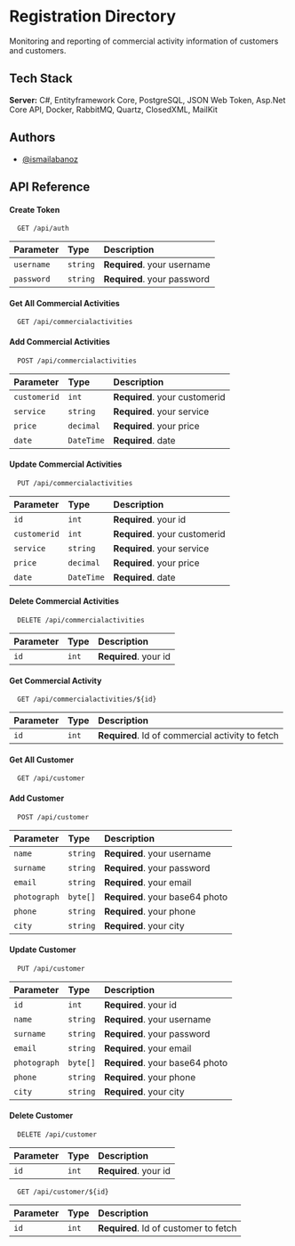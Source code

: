 
# Registration Directory

Monitoring and reporting of commercial activity information of customers and customers.


## Tech Stack

**Server:** C#, Entityframework Core, PostgreSQL, JSON Web Token, Asp.Net Core API, Docker,  RabbitMQ, Quartz, ClosedXML, MailKit


## Authors

- [@ismailabanoz](https://github.com/ismailabanoz)


## API Reference

#### Create Token

```http
  GET /api/auth
```

| Parameter | Type     | Description                |
| :-------- | :------- | :------------------------- |
| `username` | `string` | **Required**. your username |
| `password` | `string` | **Required**. your password |

#### Get All Commercial Activities
```http
  GET /api/commercialactivities
```
#### Add Commercial Activities
```http
  POST /api/commercialactivities
```

| Parameter | Type     | Description                |
| :-------- | :------- | :------------------------- |
| `customerid` | `int` | **Required**. your customerid |
| `service` | `string` | **Required**. your service |
| `price` | `decimal` | **Required**. your price |
| `date` | `DateTime` | **Required**. date |

#### Update Commercial Activities
```http
  PUT /api/commercialactivities
```

| Parameter | Type     | Description                |
| :-------- | :------- | :------------------------- |
| `id` | `int` | **Required**. your id |
| `customerid` | `int` | **Required**. your customerid |
| `service` | `string` | **Required**. your service |
| `price` | `decimal` | **Required**. your price |
| `date` | `DateTime` | **Required**. date |

#### Delete Commercial Activities
```http
  DELETE /api/commercialactivities
```

| Parameter | Type     | Description                |
| :-------- | :------- | :------------------------- |
| `id` | `int` | **Required**. your id |

#### Get Commercial Activity

```http
  GET /api/commercialactivities/${id}
```

| Parameter | Type     | Description                       |
| :-------- | :------- | :-------------------------------- |
| `id`      | `int` | **Required**. Id of commercial activity to fetch |


#### Get All Customer
```http
  GET /api/customer
```

#### Add Customer
```http
  POST /api/customer
```

| Parameter | Type     | Description                |
| :-------- | :------- | :------------------------- |
| `name` | `string` | **Required**. your username |
| `surname` | `string` | **Required**. your password |
| `email` | `string` | **Required**. your email |
| `photograph` | `byte[]` | **Required**. your base64 photo |
| `phone` | `string` | **Required**. your phone |
| `city` | `string` | **Required**. your city |


#### Update Customer
```http
  PUT /api/customer
```

| Parameter | Type     | Description                |
| :-------- | :------- | :------------------------- |
| `id` | `int` | **Required**. your id |
| `name` | `string` | **Required**. your username |
| `surname` | `string` | **Required**. your password |
| `email` | `string` | **Required**. your email |
| `photograph` | `byte[]` | **Required**. your base64 photo |
| `phone` | `string` | **Required**. your phone |
| `city` | `string` | **Required**. your city |




#### Delete Customer
```http
  DELETE /api/customer
```

| Parameter | Type     | Description                |
| :-------- | :------- | :------------------------- |
| `id` | `int` | **Required**. your id |

```http
  GET /api/customer/${id}
```

| Parameter | Type     | Description                       |
| :-------- | :------- | :-------------------------------- |
| `id`      | `int` | **Required**. Id of customer to fetch |